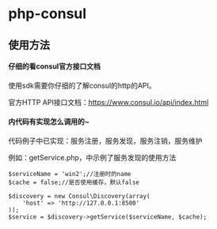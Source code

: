 # php-consul

## 使用方法

#### 仔细的看consul官方接口文档
使用sdk需要你仔细的了解consul的http的API。

官方HTTP API接口文档：https://www.consul.io/api/index.html

#### 内代码有实现怎么调用的~
代码例子中已实现：服务注册，服务发现，服务注销，服务维护

例如：getService.php，中示例了服务发现的使用方法
```
$serviceName = 'win2';//注册时的name
$cache = false;//是否使用缓存，默认false

$discovery = new Consul\Discovery(array(
    'host' => 'http://127.0.0.1:8500'
));
$service = $discovery->getService($serviceName, $cache);
```
